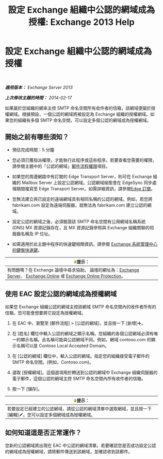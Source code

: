 ﻿---
title: '設定 Exchange 組織中公認的網域成為授權: Exchange 2013 Help'
TOCTitle: 設定 Exchange 組織中公認的網域成為授權
ms:assetid: e182d54f-e58a-47ba-a5c1-28c0dfa86eed
ms:mtpsurl: https://technet.microsoft.com/zh-tw/library/JJ657734(v=EXCHG.150)
ms:contentKeyID: 50474458
ms.date: 05/21/2018
mtps_version: v=EXCHG.150
ms.translationtype: MT
---

# 設定 Exchange 組織中公認的網域成為授權

 

_**適用版本：** Exchange Server 2013_

_**上次修改主題的時間：** 2014-02-17_

如果屬於您組織的網率主控 SMTP 命名空間所有收件者的信箱，該網域便屬於授權網域。根據預設，一個公認的網域將被設定為 Exchange 組織的授權網域。如果您的組織有多個 SMTP 命名空間，可以設定多個公認的網域成為授權網域。

## 開始之前有哪些須知？

  - 預估完成時間：5 分鐘

  - 您必須已獲指派權限，才能執行此程序或這些程序。若要查看您需要的權限，請參閱主題中的「公認的網域」[郵件流程權限](mail-flow-permissions-exchange-2013-help.md)項目。

  - 如果您的周邊網路中有訂閱的 Edge Transport Server，則可在 Exchange 組織的 Mailbox Server 上設定公認網域。公認網域組態會在 EdgeSync 同步處理期間複寫至 Edge Transport Server。如需詳細資訊，請參閱[Edge 訂閱](edge-subscriptions-exchange-2013-help.md)。

  - 您無法建立與已設定的遠端網域具有相同名稱的公認的網域。例如，若您將 fabrikam.com 設定為遠端伺服器，就無法為 fabrikam.com 建立公認的網域。

  - 設定公認的網域之後，必須驗證該 SMTP 命名空間有公用網域名稱系統 (DNS) MX 資源記錄存在，且 MX 資源記錄參照與 Exchange 組織關聯的伺服器名稱及 IP 位址。

  - 如需適用於此主題中程序的快速鍵相關資訊，請參閱 [Exchange 系統管理中心的鍵盤快速鍵](keyboard-shortcuts-in-the-exchange-admin-center-exchange-online-protection-help.md)。

<table>
<thead>
<tr class="header">
<th><img src="images/Bb124558.tip(EXCHG.150).gif" title="提示" alt="提示" />提示：</th>
</tr>
</thead>
<tbody>
<tr class="odd">
<td>有問題嗎？在 Exchange 論壇中尋求協助。 論壇的網址為：<a href="https://go.microsoft.com/fwlink/p/?linkid=60612">Exchange Server</a>、 <a href="https://go.microsoft.com/fwlink/p/?linkid=267542">Exchange Online</a> 或 <a href="https://go.microsoft.com/fwlink/p/?linkid=285351">Exchange Online Protection</a>。</td>
</tr>
</tbody>
</table>


## 使用 EAC 設定公認的網域成為授權網域

如果您 Exchange 組織公認的網域主控該網域 SMTP 命名空間內的收件者所有的信箱，您可能會想要將它設定為授權網域。

1.  在 EAC 中，瀏覽至 \[郵件流程\] \> \[公認的網域\]，並且按一下 \[新增\]![加入圖示](images/JJ218640.c1e75329-d6d7-4073-a27d-498590bbb558(EXCHG.150).gif "加入圖示")。

2.  在 \[姓名\] 欄位中輸入公認的網域之顯示名稱。您組織的各個公認網域必須有唯一的顯示名稱。此名稱可能與公認網域不同。例如，網域 contoso.com 的顯示名稱可以是 Contoso Local Accepted Domain。

3.  在 \[公認的網域\] 欄位中，輸入公認的網域。指定您的組織接受電子郵件的 SMTP 命名空間。(例如，Contoso.com)。

4.  選取 \[授權網域\]。這個選項用於轉送到公認的網域中 Exchange 組織伺服器的電子郵件，這個公認的網域主控 SMTP 命名空間內所有收件者的信箱。

5.  按一下 \[儲存\]。

<table>
<thead>
<tr class="header">
<th><img src="images/Bb124558.tip(EXCHG.150).gif" title="提示" alt="提示" />提示：</th>
</tr>
</thead>
<tbody>
<tr class="odd">
<td>若要設定已經建立的公認網域，請從公認的網域清單中選取網域，並且按一下 [編輯]<img src="images/JJ218640.6f53ccb2-1f13-4c02-bea0-30690e6ea71d(EXCHG.150).gif" title="編輯圖示" alt="編輯圖示" />。您可以設定多個網域成為授權網域。</td>
</tr>
</tbody>
</table>


## 如何知道這是否正常運作？

您新的公認網域將出現在 EAC 中公認的網域清單。若要確認您是否成功設定公認的網域成為授權網域，請將郵件傳送到該網域，並確認收到該郵件。

